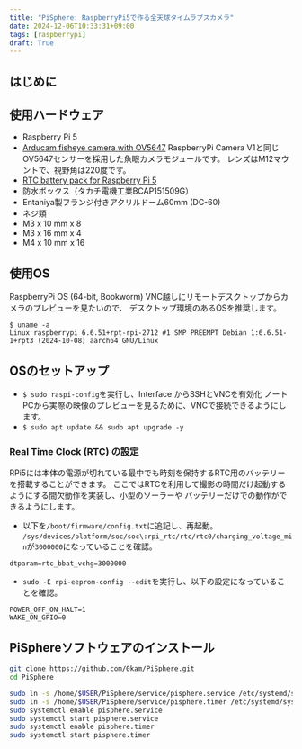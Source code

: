 ```yaml
---
title: "PiSphere: RaspberryPi5で作る全天球タイムラプスカメラ"
date: 2024-12-06T10:33:31+09:00
tags: [raspberrypi]
draft: True
---
```

## はじめに


## 使用ハードウェア
- Raspberry Pi 5
- [Arducam fisheye camera with OV5647](https://www.uctronics.com/arducam-ultra-wide-angle-fisheye-5mp-ov5647-camera.html)
RaspberryPi Camera V1と同じOV5647センサーを採用した魚眼カメラモジュールです。
レンズはM12マウントで、視野角は220度です。
- [RTC battery pack for Raspberry Pi 5](https://www.switch-science.com/products/9254)
- 防水ボックス（タカチ電機工業BCAP151509G）
- Entaniya製フランジ付きアクリルドーム60mm (DC-60)
- ネジ類
 - M3 x 10 mm x 8
 - M3 x 16 mm x 4
 - M4 x 10 mm x 16

## 使用OS
RaspberryPi OS (64-bit, Bookworm)
VNC越しにリモートデスクトップからカメラのプレビューを見たいので、
デスクトップ環境のあるOSを推奨します。
```
$ uname -a
Linux raspberrypi 6.6.51+rpt-rpi-2712 #1 SMP PREEMPT Debian 1:6.6.51-1+rpt3 (2024-10-08) aarch64 GNU/Linux
```

## OSのセットアップ
- `$ sudo raspi-config`を実行し、Interface からSSHとVNCを有効化
ノートPCから実際の映像のプレビューを見るために、VNCで接続できるようにします。
- `$ sudo apt update && sudo apt upgrade -y`

### Real Time Clock (RTC) の設定
RPi5には本体の電源が切れている最中でも時刻を保持するRTC用のバッテリーを搭載することができます。
ここではRTCを利用して撮影の時間だけ起動するようにする間欠動作を実装し、小型のソーラーや
バッテリーだけでの動作ができるようにします。

- 以下を`/boot/firmware/config.txt`に追記し、再起動。
`/sys/devices/platform/soc/soc\:rpi_rtc/rtc/rtc0/charging_voltage_min`が`3000000`になっていることを確認。
```
dtparam=rtc_bbat_vchg=3000000
```
- `sudo -E rpi-eeprom-config --edit`を実行し、以下の設定になっていることを確認。
```
POWER_OFF_ON_HALT=1
WAKE_ON_GPIO=0
```

## PiSphereソフトウェアのインストール
```bash
git clone https://github.com/0kam/PiSphere.git
cd PiSphere
```

```bash
sudo ln -s /home/$USER/PiSphere/service/pisphere.service /etc/systemd/system/pisphere.service
sudo ln -s /home/$USER/PiSphere/service/pisphere.timer /etc/systemd/system/pisphere.timer
sudo systemctl enable pisphere.service
sudo systemctl start pisphere.service
sudo systemctl enable pisphere.timer
sudo systemctl start pisphere.timer
```
